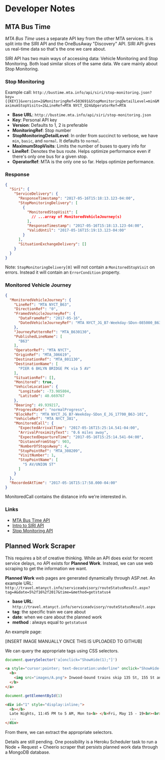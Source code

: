 # Developer Notes

## MTA Bus Time

*MTA Bus Time* uses a separate API key from the other MTA services. It is split into the SIRI API and the OneBusAway "Discovery" API. SIRI API gives us real-time data so that's the one we care about.

SIRI API has two main ways of accessing data: Vehicle Monitoring and Stop Monitoring. Both load similar slices of the same data. We care mainly about Stop Monitoring. 

### Stop Monitoring

Example call: `http://bustime.mta.info/api/siri/stop-monitoring.json?key={{KEY}}&version=2&MonitoringRef=503691&StopMonitoringDetailLevel=min&MaximumStopVisits=2&LineRef=MTA NYCT_Q24&OperatorRef=MTA`

* **Base URL**: `http://bustime.mta.info/api/siri/stop-monitoring.json`
* **Key**: Personal API key
* **Version**: Defaults to 1, 2 is preferable
* **MonitoringRef**: Stop number
* **StopMonitoringDetailLevel**: In order from succinct to verbose, we have `min`, `basic`, and `normal`. It defaults to `normal`.
* **MaximumStopVisits**: Limits the number of buses to query info for
* **LineRef**: Denotes the bus route. Helps optimize performance even if there's only one bus for a given stop.
* **OperatorRef**: MTA is the only one so far. Helps optimize performance.

### Response

```json
{
  "Siri": {
    "ServiceDelivery": {
      "ResponseTimestamp": "2017-05-16T15:18:13.123-04:00",
      "StopMonitoringDelivery": [
        {
          "MonitoredStopVisit": [
			// ...array of MonitoredVehicleJourney(s)
          ],
          "ResponseTimestamp": "2017-05-16T15:18:13.123-04:00",
          "ValidUntil": "2017-05-16T15:19:13.123-04:00"
        }
      ],
      "SituationExchangeDelivery": []
    }
  }
}
```

Note: `StopMonitoringDelivery[0]` will not contain a `MonitoredStopVisit` on errors. Instead it will contain an `ErrorCondition` property.

### Monitored Vehicle Journey

```JSON
{
  "MonitoredVehicleJourney": {
    "LineRef": "MTA NYCT_B63",
    "DirectionRef": "0",
    "FramedVehicleJourneyRef": {
      "DataFrameRef": "2017-05-16",
      "DatedVehicleJourneyRef": "MTA NYCT_JG_B7-Weekday-SDon-085000_B63_115"
    },
    "JourneyPatternRef": "MTA_B630130",
    "PublishedLineName": [
      "B63"
    ],
    "OperatorRef": "MTA NYCT",
    "OriginRef": "MTA_306619",
    "DestinationRef": "MTA_801130",
    "DestinationName": [
      "PIER 6 BKLYN BRIDGE PK via 5 AV"
    ],
    "SituationRef": [],
    "Monitored": true,
    "VehicleLocation": {
      "Longitude": -73.985804,
      "Latitude": 40.669767
    },
    "Bearing": 49.939217,
    "ProgressRate": "normalProgress",
    "BlockRef": "MTA NYCT_JG_B7-Weekday-SDon_E_JG_17700_B63-101",
    "VehicleRef": "MTA NYCT_381",
    "MonitoredCall": {
      "ExpectedArrivalTime": "2017-05-16T15:25:14.541-04:00",
      "ArrivalProximityText": "0.6 miles away",
      "ExpectedDepartureTime": "2017-05-16T15:25:14.541-04:00",
      "DistanceFromStop": 903,
      "NumberOfStopsAway": 4,
      "StopPointRef": "MTA_308209",
      "VisitNumber": 1,
      "StopPointName": [
        "5 AV/UNION ST"
      ]
    }
  },
  "RecordedAtTime": "2017-05-16T15:17:58.000-04:00"
}
```

MonitoredCall contains the distance info we're interested in.

### Links

* [MTA Bus Time API](http://bustime.mta.info/wiki/Developers/Index)
* [Intro to SIRI API](http://bustime.mta.info/wiki/Developers/SIRIIntro)
* [Stop Monitoring API](http://bustime.mta.info/wiki/Developers/SIRIStopMonitoring)

## Planned Work Scraper

This requires a bit of creative thinking. While an API does exist for recent service delays, no API exists for **Planned Work**. Instead, we can use web scraping to get the information we want.

**Planned Work** web pages are generated dynamically through ASP.net. An example URL: `http://travel.mtanyct.info/serviceadvisory/routeStatusResult.aspx?tag=A&date=5%2f16%2f2017&time=&method=getstatus4`

* **base URL**: `http://travel.mtanyct.info/serviceadvisory/routeStatusResult.aspx`
* **tag**: the specific train we care about
* **date**: when we care about the planned work
* **method** : always equal to `getstatus4`

An example page:

[INSERT IMAGE MANUALLY ONCE THIS IS UPLOADED TO GITHUB]

We can query the appropriate tags using CSS selectors. 

```javascript
document.querySelector('a[onclick="ShowHide(1);"]')
```

```HTML
<a style="cursor:pointer; text-decoration:underline" onclick="ShowHide(1);">
  <b>
    <img src="images/A.png"> Inwood-bound trains skip 135 St, 155 St and 163 St
  </b>
</a>
```

```javascript
document.getElementById(1)
```

```HTML
<div id="1" style="display:inline;">
  <b></b>
  Late Nights, 11:45 PM to 5 AM, Mon to<b> </b>Fri, May 15 - 19<br><br>
  ...
</div>
```

From there, we can extract the appropriate selectors.

Details are still pending. One possibility is a Heroku Scheduler task to run a Node + Request + Cheerio scraper that persists planned work data through a MongoDB database.